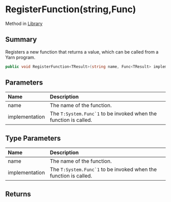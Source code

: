 # RegisterFunction(string,Func<TResult>)

Method in [Library](/api/csharp/yarn.library.md)

## Summary


Registers a new function that returns a value, which can be
called from a Yarn program.


```csharp
public void RegisterFunction<TResult>(string name, Func<TResult> implementation)
```

## Parameters

|Name|Description|
|:---|:---|
|name|The name of the function.|
|implementation|The  <code>T:System.Func`1</code>  to be invoked when the function is called.|

## Type Parameters

|Name|Description|
|:---|:---|
|name|The name of the function.|
|implementation|The  <code>T:System.Func`1</code>  to be invoked when the function is called.|

## Returns




